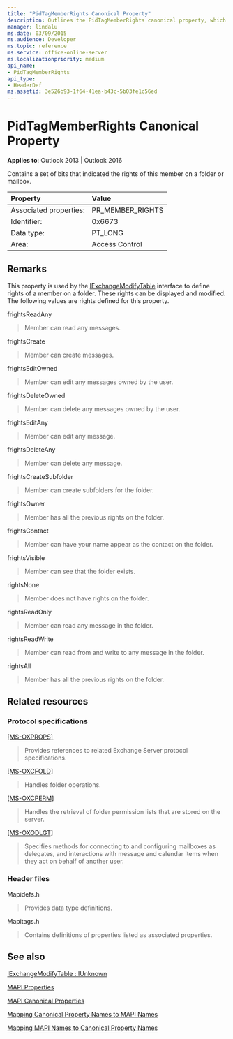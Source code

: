 ```yaml
---
title: "PidTagMemberRights Canonical Property"
description: Outlines the PidTagMemberRights canonical property, which contains a set of bits that indicated the rights of this member on a folder or mailbox.
manager: lindalu
ms.date: 03/09/2015
ms.audience: Developer
ms.topic: reference
ms.service: office-online-server
ms.localizationpriority: medium
api_name:
- PidTagMemberRights
api_type:
- HeaderDef
ms.assetid: 3e526b93-1f64-41ea-b43c-5b03fe1c56ed
---
```


# PidTagMemberRights Canonical Property

  
  
**Applies to**: Outlook 2013 | Outlook 2016 
  
Contains a set of bits that indicated the rights of this member on a folder or mailbox.
  
|Property|Value|
|:-----|:-----|
|Associated properties:  <br/> |PR_MEMBER_RIGHTS  <br/> |
|Identifier:  <br/> |0x6673  <br/> |
|Data type:  <br/> |PT_LONG  <br/> |
|Area:  <br/> |Access Control  <br/> |
   
## Remarks

This property is used by the [IExchangeModifyTable](iexchangemodifytableiunknown.md) interface to define rights of a member on a folder. These rights can be displayed and modified. The following values are rights defined for this property. 
  
frightsReadAny
  
> Member can read any messages.
    
frightsCreate
  
> Member can create messages.
    
frightsEditOwned
  
> Member can edit any messages owned by the user.
    
frightsDeleteOwned
  
> Member can delete any messages owned by the user.
    
frightsEditAny
  
> Member can edit any message.
    
frightsDeleteAny
  
> Member can delete any message.
    
frightsCreateSubfolder
  
> Member can create subfolders for the folder.
    
frightsOwner
  
> Member has all the previous rights on the folder.
    
frightsContact
  
> Member can have your name appear as the contact on the folder.
    
frightsVisible
  
> Member can see that the folder exists.
    
rightsNone
  
> Member does not have rights on the folder.
    
rightsReadOnly
  
> Member can read any message in the folder.
    
rightsReadWrite
  
> Member can read from and write to any message in the folder.
    
rightsAll
  
> Member has all the previous rights on the folder.
    
## Related resources

### Protocol specifications

[[MS-OXPROPS]](https://msdn.microsoft.com/library/f6ab1613-aefe-447d-a49c-18217230b148%28Office.15%29.aspx)
  
> Provides references to related Exchange Server protocol specifications.
    
[[MS-OXCFOLD]](https://msdn.microsoft.com/library/c0f31b95-c07f-486c-98d9-535ed9705fbf%28Office.15%29.aspx)
  
> Handles folder operations.
    
[[MS-OXCPERM]](https://msdn.microsoft.com/library/944ddb65-6249-4c34-a46e-363fcd37195e%28Office.15%29.aspx)
  
> Handles the retrieval of folder permission lists that are stored on the server.
    
[[MS-OXODLGT]](https://msdn.microsoft.com/library/01a89b11-9c43-4c40-b147-8f6a1ef5a44f%28Office.15%29.aspx)
  
> Specifies methods for connecting to and configuring mailboxes as delegates, and interactions with message and calendar items when they act on behalf of another user.
    
### Header files

Mapidefs.h
  
> Provides data type definitions.
    
Mapitags.h
  
> Contains definitions of properties listed as associated properties.
    
## See also



[IExchangeModifyTable : IUnknown](iexchangemodifytableiunknown.md)


[MAPI Properties](mapi-properties.md)
  
[MAPI Canonical Properties](mapi-canonical-properties.md)
  
[Mapping Canonical Property Names to MAPI Names](mapping-canonical-property-names-to-mapi-names.md)
  
[Mapping MAPI Names to Canonical Property Names](mapping-mapi-names-to-canonical-property-names.md)

